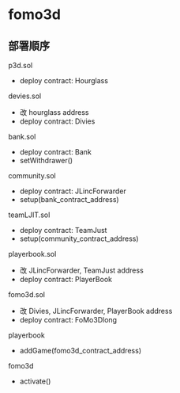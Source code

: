 # fomo3d

## 部署順序

p3d.sol
- deploy contract: Hourglass

devies.sol
- 改 hourglass address
- deploy contract: Divies

bank.sol
- deploy contract: Bank
- setWithdrawer()

community.sol
- deploy contract: JLincForwarder
- setup(bank_contract_address)

teamLJIT.sol
- deploy contract: TeamJust
- setup(community_contract_address)

playerbook.sol
- 改 JLincForwarder, TeamJust address
- deploy contract: PlayerBook

fomo3d.sol
- 改 Divies, JLincForwarder, PlayerBook address
- deploy contract: FoMo3Dlong

playerbook
- addGame(fomo3d_contract_address)

fomo3d
- activate()
